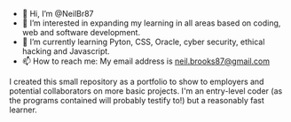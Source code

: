 - 👋 Hi, I’m @NeilBr87
- 👀 I’m interested in expanding my learning in all areas based on coding, web and software development.
- 🌱 I’m currently learning Pyton, CSS, Oracle, cyber security, ethical hacking and Javascript.
- 📫 How to reach me: My email address is neil.brooks87@gmail.com

I created this small repository as a portfolio to show to employers and potential collaborators on more basic projects. I'm an entry-level coder (as the programs contained will probably testify to!) but a reasonably fast learner. 

<!---
NeilBr87/NeilBr87 is a ✨ special ✨ repository because its `README.md` (this file) appears on your GitHub profile.
You can click the Preview link to take a look at your changes.
--->
